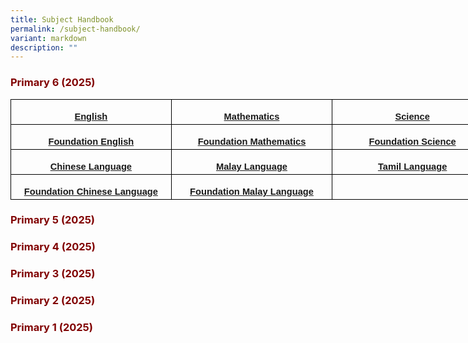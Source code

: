 ```yaml
---
title: Subject Handbook
permalink: /subject-handbook/
variant: markdown
description: ""
---
```

<h3 style="text-align: justify;"><strong><span style="color: #800000;">Primary 6 (2025)</span></strong></h3>

<table cellpadding="0" cellspacing="0" width="772" border="0" style="width: 579.0pt; border-collapse: collapse; mso-yfti-tbllook: 1184; mso-padding-alt: 0in 5.4pt 0in 5.4pt;" class="MsoNormalTable">
<tbody>
<tr style="mso-yfti-irow: 0; mso-yfti-firstrow: yes; height: 30.0pt;">
<td width="257" style="width: 193.0pt; border: solid windowtext 1.0pt; padding: 0in 5.4pt 0in 5.4pt; height: 30.0pt;">
<p align="center" style="margin-bottom: 0in; text-align: center; line-height: normal;" class="MsoNormal"><a rel="noopener" target="_blank" href="https://www.shuqunpri.moe.edu.sg/files/P6_English_Handbook_2025.pdf"><strong><span style="font-size: 11.0pt; font-family: 'Arial',sans-serif; mso-fareast-font-family: 'Times New Roman'; mso-font-kerning: 0pt; mso-ligatures: none; mso-bidi-language: TA;">English</span></strong></a></p>
</td>
<td width="257" style="width: 193.0pt; border: solid windowtext 1.0pt; border-left: none; padding: 0in 5.4pt 0in 5.4pt; height: 30.0pt;">
<p align="center" style="margin-bottom: 0in; text-align: center; line-height: normal;" class="MsoNormal"><a rel="noopener" target="_blank" href="https://www.shuqunpri.moe.edu.sg/files/P6_Standard_Math_Handbook_2025.pdf"><strong><span style="font-size: 11.0pt; font-family: 'Arial',sans-serif; mso-fareast-font-family: 'Times New Roman'; mso-font-kerning: 0pt; mso-ligatures: none; mso-bidi-language: TA;">Mathematics</span></strong></a></p>
</td>
<td width="257" style="width: 193.0pt; border: solid windowtext 1.0pt; border-left: none; padding: 0in 5.4pt 0in 5.4pt; height: 30.0pt;">
<p align="center" style="margin-bottom: 0in; text-align: center; line-height: normal;" class="MsoNormal"><a rel="noopener" target="_blank" href="https://www.shuqunpri.moe.edu.sg/files/P6_Science_Handbook_2025.pdf"><strong><span style="font-size: 11.0pt; font-family: 'Arial',sans-serif; mso-fareast-font-family: 'Times New Roman'; mso-font-kerning: 0pt; mso-ligatures: none; mso-bidi-language: TA;">Science</span></strong></a></p>
</td>
</tr>
<tr style="mso-yfti-irow: 1; height: 30.0pt;">
<td width="257" style="width: 193.0pt; border: solid windowtext 1.0pt; border-top: none; padding: 0in 5.4pt 0in 5.4pt; height: 30.0pt;">
<p align="center" style="margin-bottom: 0in; text-align: center; line-height: normal;" class="MsoNormal"><a rel="noopener" target="_blank" href="https://www.shuqunpri.moe.edu.sg/files/P6_Foundation_English_Handbook_2025.pdf"><strong><span style="font-size: 11.0pt; font-family: 'Arial',sans-serif; mso-fareast-font-family: 'Times New Roman'; mso-font-kerning: 0pt; mso-ligatures: none; mso-bidi-language: TA;">Foundation English</span></strong></a></p>
</td>
<td width="257" style="width: 193.0pt; border-top: none; border-left: none; border-bottom: solid windowtext 1.0pt; border-right: solid windowtext 1.0pt; padding: 0in 5.4pt 0in 5.4pt; height: 30.0pt;">
<p align="center" style="margin-bottom: 0in; text-align: center; line-height: normal;" class="MsoNormal"><span style="font-size: 11pt;"><a rel="noopener" target="_blank" href="https://www.shuqunpri.moe.edu.sg/files/P6_Foundation_Math_Handbook.pdf"><strong><span style="font-family: Arial, sans-serif;">Foundation Mathematics</span></strong></a></span></p>
</td>
<td width="257" style="width: 193.0pt; border-top: none; border-left: none; border-bottom: solid windowtext 1.0pt; border-right: solid windowtext 1.0pt; padding: 0in 5.4pt 0in 5.4pt; height: 30.0pt;">
<p align="center" style="margin-bottom: 0in; text-align: center; line-height: normal;" class="MsoNormal"><span style="font-size: 11pt;"><a rel="noopener" target="_blank" href="https://www.shuqunpri.moe.edu.sg/files/P6_Foundation_Science_Handbook_2025.pdf"><strong><span style="font-family: Arial, sans-serif;">Foundation Science</span></strong></a></span></p>
</td>
</tr>
<tr style="mso-yfti-irow: 2; height: 30.0pt;">
<td width="257" style="width: 193.0pt; border: solid windowtext 1.0pt; border-top: none; padding: 0in 5.4pt 0in 5.4pt; height: 30.0pt;">
<p align="center" style="margin-bottom: 0in; text-align: center; line-height: normal;" class="MsoNormal"><span style="font-size: 11pt;"><a rel="noopener" target="_blank" href="https://www.shuqunpri.moe.edu.sg/files/P6_Chinese_Handbook_2025.pdf"><strong><span style="font-family: Arial, sans-serif;">Chinese Language</span></strong></a></span></p>
</td>
<td width="257" style="width: 193.0pt; border-top: none; border-left: none; border-bottom: solid windowtext 1.0pt; border-right: solid windowtext 1.0pt; padding: 0in 5.4pt 0in 5.4pt; height: 30.0pt;">
<p align="center" style="margin-bottom: 0in; text-align: center; line-height: normal;" class="MsoNormal"><span style="font-size: 11pt;"><a rel="noopener" target="_blank" href="https://www.shuqunpri.moe.edu.sg/files/P6_Malay_Handbook_2025.pdf"><strong><span style="font-family: Arial, sans-serif;">Malay Language</span></strong></a></span></p>
</td>
<td width="257" style="width: 193.0pt; border-top: none; border-left: none; border-bottom: solid windowtext 1.0pt; border-right: solid windowtext 1.0pt; padding: 0in 5.4pt 0in 5.4pt; height: 30.0pt;">
<p align="center" style="margin-bottom: 0in; text-align: center; line-height: normal;" class="MsoNormal"><span style="font-size: 11pt;"><a rel="noopener" target="_blank" href="https://www.shuqunpri.moe.edu.sg/files/P6_Tamil_Handbook_2025.pdf"><strong><span style="font-family: Arial, sans-serif;">Tamil Language</span></strong></a></span></p>
</td>
</tr>
<tr style="mso-yfti-irow: 3; mso-yfti-lastrow: yes; height: 30.0pt;">
<td width="257" style="width: 193.0pt; border: solid windowtext 1.0pt; border-top: none; padding: 0in 5.4pt 0in 5.4pt; height: 30.0pt;">
<p align="center" style="margin-bottom: 0in; text-align: center; line-height: normal;" class="MsoNormal"><span style="font-size: 11pt;"><a rel="noopener" target="_blank" href="https://www.shuqunpri.moe.edu.sg/files/P6_Foundation_Chinese_Handbook_2025.pdf"><strong><span style="font-family: Arial, sans-serif;">Foundation Chinese Language</span></strong></a></span></p>
</td>
<td width="257" style="width: 193.0pt; border-top: none; border-left: none; border-bottom: solid windowtext 1.0pt; border-right: solid windowtext 1.0pt; padding: 0in 5.4pt 0in 5.4pt; height: 30.0pt;">
<p align="center" style="margin-bottom: 0in; text-align: center; line-height: normal;" class="MsoNormal"><span style="font-size: 11pt;"><a rel="noopener" target="_blank" href="https://www.shuqunpri.moe.edu.sg/files/P6_Foundation_Malay_Handbook_2025.pdf"><strong><span style="font-family: Arial, sans-serif;">Foundation Malay Language</span></strong></a></span></p>
</td>
<td width="257" style="width: 193.0pt; border-top: none; border-left: none; border-bottom: solid windowtext 1.0pt; border-right: solid windowtext 1.0pt; padding: 0in 5.4pt 0in 5.4pt; height: 30.0pt;">
<p align="center" style="margin-bottom: 0in; text-align: center; line-height: normal;" class="MsoNormal"><strong><span style="font-size: 11.0pt; font-family: 'Arial',sans-serif; mso-fareast-font-family: 'Times New Roman'; mso-font-kerning: 0pt; mso-ligatures: none; mso-bidi-language: TA;">&nbsp;</span></strong></p>
</td>
</tr>
</tbody>
</table>

<h3 style="text-align: justify;"><strong><span style="color: #800000;">Primary 5 (2025)</span></strong></h3>

<h3 style="text-align: justify;"><strong><span style="color: #800000;">Primary 4 (2025)</span></strong></h3>

<h3 style="text-align: justify;"><strong><span style="color: #800000;">Primary 3 (2025)</span></strong></h3>

<h3 style="text-align: justify;"><strong><span style="color: #800000;">Primary 2 (2025)</span></strong></h3>

<h3 style="text-align: justify;"><strong><span style="color: #800000;">Primary 1 (2025)</span></strong></h3>